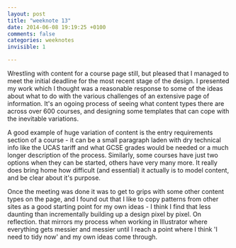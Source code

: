 ```yaml
---
layout: post
title: "weeknote 13"
date: 2014-06-08 19:19:25 +0100
comments: false
categories: weeknotes
invisible: 1

---
```


Wrestling with content for a course page still, but pleased that I managed to meet the initial deadline for the most recent stage of the design. I presented my work which I thought was a reasonable response to some of the ideas about what to do with the various challenges of an extensive page of information. It's an ogoing process of seeing what content types there are across over 600 courses, and designing some templates that can cope with the inevitable variations.

A good example of huge variation of content is the entry requirements section of a course - it can be a small paragraph laden with dry technical info like the UCAS tariff and what GCSE grades would be needed or a much longer description of the process.  Similarly, some courses have just two options when they can be started, others have very many more. It really does bring home how difficult (and essential) it actually is to model content, and be clear about it's purpose.

Once the meeting was done it was to get to grips with some other content types on the page, and I found out that I like to copy patterns from other sites as a good starting point for my own ideas - I think I find that less daunting than incrementally building up a design pixel by pixel. On reflection. that mirrors my process when working in Illustrator where everything gets messier and messier until I reach a point where I think 'I need to tidy now' and my own ideas come through.
